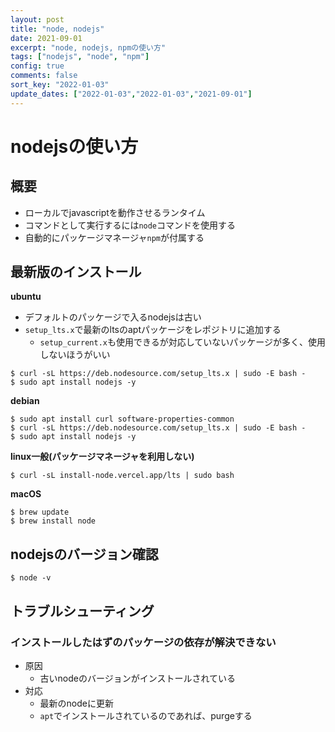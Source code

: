 ```yaml
---
layout: post
title: "node, nodejs"
date: 2021-09-01
excerpt: "node, nodejs, npmの使い方"
tags: ["nodejs", "node", "npm"]
config: true
comments: false
sort_key: "2022-01-03"
update_dates: ["2022-01-03","2022-01-03","2021-09-01"]
---
```


# nodejsの使い方

## 概要
 - ローカルでjavascriptを動作させるランタイム
 - コマンドとして実行するには`node`コマンドを使用する
 - 自動的にパッケージマネージャ`npm`が付属する

## 最新版のインストール

**ubuntu**  
 - デフォルトのパッケージで入るnodejsは古い
 - `setup_lts.x`で最新のltsのaptパッケージをレポジトリに追加する
   - `setup_current.x`も使用できるが対応していないパッケージが多く、使用しないほうがいい

```console
$ curl -sL https://deb.nodesource.com/setup_lts.x | sudo -E bash -
$ sudo apt install nodejs -y
```

**debian**  
```console
$ sudo apt install curl software-properties-common 
$ curl -sL https://deb.nodesource.com/setup_lts.x | sudo -E bash -
$ sudo apt install nodejs -y
```

**linux一般(パッケージマネージャを利用しない)**  
```console
$ curl -sL install-node.vercel.app/lts | sudo bash
```

**macOS**
```console
$ brew update
$ brew install node
```

## nodejsのバージョン確認

```console
$ node -v
```

## トラブルシューティング

### インストールしたはずのパッケージの依存が解決できない
 - 原因
   - 古いnodeのバージョンがインストールされている
 - 対応
   - 最新のnodeに更新 
   - `apt`でインストールされているのであれば、purgeする
